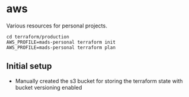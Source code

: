 # aws

Various resources for personal projects.

```
cd terraform/production
AWS_PROFILE=mads-personal terraform init
AWS_PROFILE=mads-personal terraform plan
```

## Initial setup

- Manually created the s3 bucket for storing the terraform state with bucket versioning enabled
